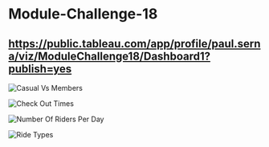 # Module-Challenge-18
## https://public.tableau.com/app/profile/paul.serna/viz/ModuleChallenge18/Dashboard1?publish=yes


![Casual Vs Members ](https://user-images.githubusercontent.com/107385310/199404003-b7297d9b-9cd1-4e7f-b850-221abf5e8701.png)


![Check Out Times ](https://user-images.githubusercontent.com/107385310/199404032-cced2d97-4ed7-4ead-8750-5e19058fc68d.png)


![Number Of Riders Per Day](https://user-images.githubusercontent.com/107385310/199404057-16498cfb-e3cb-4d32-b857-118a29fca130.png)


![Ride Types ](https://user-images.githubusercontent.com/107385310/199404077-42c7393d-dbf3-4c0d-a60d-faa89c7839cb.png)
